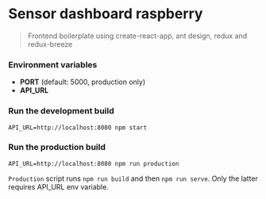 # Sensor dashboard raspberry
> Frontend boilerplate using create-react-app, ant design, redux and redux-breeze

### Environment variables
- **PORT** (default: 5000, production only)
- **API_URL**

### Run the development build
`API_URL=http://localhost:8080 npm start`

### Run the production build
`API_URL=http://localhost:8080 npm run production`

`Production` script runs `npm run build` and then `npm run serve`. Only the latter requires API_URL env variable.
